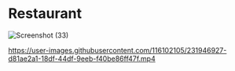 # Restaurant
![Screenshot (33)](https://user-images.githubusercontent.com/116102105/231945440-d1f0f113-1216-48dd-b733-cdf7e74a5bf5.png)


https://user-images.githubusercontent.com/116102105/231946927-d81ae2a1-18df-44df-9eeb-f40be86ff47f.mp4

